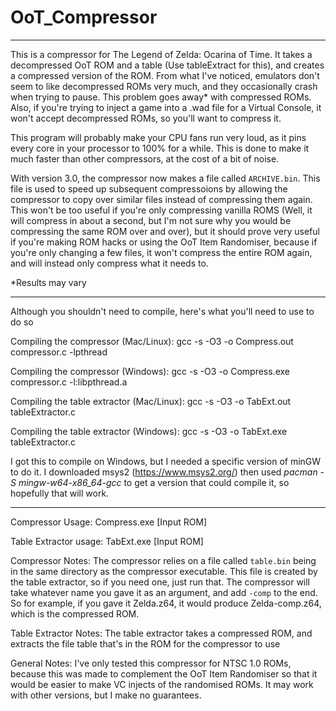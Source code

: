 ﻿# OoT_Compressor

---

This is a compressor for The Legend of Zelda: Ocarina of Time. It takes a decompressed OoT ROM and a table (Use tableExtract for this), and creates a compressed version of the ROM. From what I've noticed, emulators don't seem to like decompressed ROMs very much, and they occasionally crash when trying to pause. This problem goes away\* with compressed ROMs. Also, if you're trying to inject a game into a .wad file for a Virtual Console, it won't accept decompressed ROMs, so you'll want to compress it.

This program will probably make your CPU fans run very loud, as it pins every core in your processor to 100% for a while. This is done to make it much faster than other compressors, at the cost of a bit of noise.

With version 3.0, the compressor now makes a file called `ARCHIVE.bin`. This file is used to speed up subsequent compressoions by allowing the compressor to copy over similar files instead of compressing them again. This won't be too useful if you're only compressing vanilla ROMS (Well, it will compress in about a second, but I'm not sure why you would be compressing the same ROM over and over), but it should prove very useful if you're making ROM hacks or using the OoT Item Randomiser, because if you're only changing a few files, it won't compress the entire ROM again, and will instead only compress what it needs to.

\*Results may vary

---

Although you shouldn't need to compile, here's what you'll need to use to do so

Compiling the compressor (Mac/Linux): gcc -s -O3 -o Compress.out compressor.c -lpthread

Compiling the compressor (Windows): gcc -s -O3 -o Compress.exe compressor.c -l:libpthread.a

Compiling the table extractor (Mac/Linux): gcc -s -O3 -o TabExt.out tableExtractor.c

Compiling the table extractor (Windows): gcc -s -O3 -o TabExt.exe tableExtractor.c

I got this to compile on Windows, but I needed a specific version of minGW to do it. I downloaded msys2 (https://www.msys2.org/) then used *pacman -S mingw-w64-x86_64-gcc* to get a version that could compile it, so hopefully that will work.

---

Compressor Usage: Compress.exe [Input ROM]

Table Extractor usage: TabExt.exe [Input ROM]

Compressor Notes: The compressor relies on a file called `table.bin` being in the same directory as the compressor executable. This file is created by the table extractor, so if you need one, just run that. The compressor will take whatever name you gave it as an argument, and add `-comp` to the end. So for example, if you gave it Zelda.z64, it would produce Zelda-comp.z64, which is the compressed ROM.

Table Extractor Notes: The table extractor takes a compressed ROM, and extracts the file table that's in the ROM for the compressor to use

General Notes: I've only tested this compressor for NTSC 1.0 ROMs, because this was made to complement the OoT Item Randomiser so that it would be easier to make VC injects of the randomised ROMs. It may work with other versions, but I make no guarantees.


